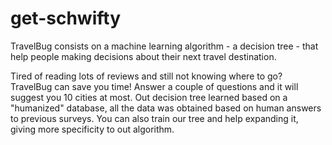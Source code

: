 # get-schwifty

TravelBug consists on a machine learning algorithm - a decision tree - that help people making decisions about their next travel destination. 

Tired of reading lots of reviews and still not knowing where to go? TravelBug can save you time! Answer a couple of questions and it will suggest you 10 cities at most.
Out decision tree learned based on a "humanized" database, all the data was obtained based on human answers to previous surveys. You can also train our tree and help expanding it, giving more specificity to out algorithm.
